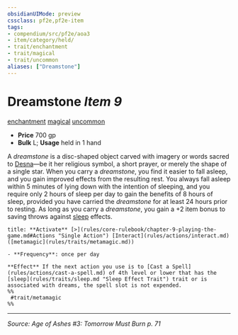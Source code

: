 ```yaml
---
obsidianUIMode: preview
cssclass: pf2e,pf2e-item
tags:
- compendium/src/pf2e/aoa3
- item/category/held/
- trait/enchantment
- trait/magical
- trait/uncommon
aliases: ["Dreamstone"]
---
```

# Dreamstone *Item 9*  
[enchantment](enchantment.md "Enchantment School Trait")  [magical](magical.md "Magical Item Trait")  [uncommon](uncommon.md "Uncommon Rarity Trait")  

- **Price** 700 gp
- **Bulk** L; **Usage** held in 1 hand

A _dreamstone_ is a disc-shaped object carved with imagery or words sacred to [Desna](desna.md)—be it her religious symbol, a short prayer, or merely the shape of a single star. When you carry a _dreamstone_, you find it easier to fall asleep, and you gain improved effects from the resulting rest. You always fall asleep within 5 minutes of lying down with the intention of sleeping, and you require only 2 hours of sleep per day to gain the benefits of 8 hours of sleep, provided you have carried the _dreamstone_ for at least 24 hours prior to resting. As long as you carry a _dreamstone_, you gain a +2 item bonus to saving throws against [sleep](Reference/Rules/Traits/sleep.md "Sleep Effect Trait") effects.

```ad-embed-ability
title: **Activate** [>](rules/core-rulebook/chapter-9-playing-the-game.md#Actions "Single Action") [Interact](rules/actions/interact.md) ([metamagic](rules/traits/metamagic.md))

- **Frequency**: once per day

**Effect** If the next action you use is to [Cast a Spell](rules/actions/cast-a-spell.md) of 4th level or lower that has the [sleep](rules/traits/sleep.md "Sleep Effect Trait") trait or is associated with dreams, the spell slot is not expended.  
%%
 #trait/metamagic 
%%
```


---
*Source: Age of Ashes #3: Tomorrow Must Burn p. 71*